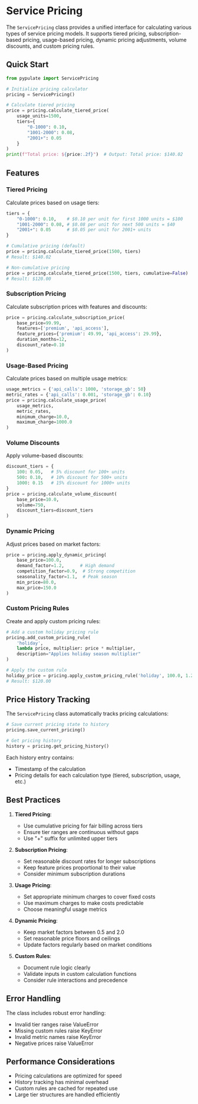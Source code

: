 # Service Pricing

The `ServicePricing` class provides a unified interface for calculating various types of service pricing models. It supports tiered pricing, subscription-based pricing, usage-based pricing, dynamic pricing adjustments, volume discounts, and custom pricing rules.

## Quick Start

```python
from pypulate import ServicePricing

# Initialize pricing calculator
pricing = ServicePricing()

# Calculate tiered pricing
price = pricing.calculate_tiered_price(
    usage_units=1500,
    tiers={
        "0-1000": 0.10,
        "1001-2000": 0.08,
        "2001+": 0.05
    }
)
print(f"Total price: ${price:.2f}")  # Output: Total price: $140.02
```

## Features

### Tiered Pricing

Calculate prices based on usage tiers:

```python
tiers = {
    "0-1000": 0.10,    # $0.10 per unit for first 1000 units = $100
    "1001-2000": 0.08, # $0.08 per unit for next 500 units = $40
    "2001+": 0.05      # $0.05 per unit for 2001+ units
}

# Cumulative pricing (default)
price = pricing.calculate_tiered_price(1500, tiers)
# Result: $140.02

# Non-cumulative pricing
price = pricing.calculate_tiered_price(1500, tiers, cumulative=False)
# Result: $120.00
```

### Subscription Pricing

Calculate subscription prices with features and discounts:

```python
price = pricing.calculate_subscription_price(
    base_price=99.99,
    features=['premium', 'api_access'],
    feature_prices={'premium': 49.99, 'api_access': 29.99},
    duration_months=12,
    discount_rate=0.10
)
```

### Usage-Based Pricing

Calculate prices based on multiple usage metrics:

```python
usage_metrics = {'api_calls': 1000, 'storage_gb': 50}
metric_rates = {'api_calls': 0.001, 'storage_gb': 0.10}
price = pricing.calculate_usage_price(
    usage_metrics,
    metric_rates,
    minimum_charge=10.0,
    maximum_charge=1000.0
)
```

### Volume Discounts

Apply volume-based discounts:

```python
discount_tiers = {
    100: 0.05,   # 5% discount for 100+ units
    500: 0.10,   # 10% discount for 500+ units
    1000: 0.15   # 15% discount for 1000+ units
}
price = pricing.calculate_volume_discount(
    base_price=10.0,
    volume=750,
    discount_tiers=discount_tiers
)
```

### Dynamic Pricing

Adjust prices based on market factors:

```python
price = pricing.apply_dynamic_pricing(
    base_price=100.0,
    demand_factor=1.2,      # High demand
    competition_factor=0.9,  # Strong competition
    seasonality_factor=1.1,  # Peak season
    min_price=80.0,
    max_price=150.0
)
```

### Custom Pricing Rules

Create and apply custom pricing rules:

```python
# Add a custom holiday pricing rule
pricing.add_custom_pricing_rule(
    'holiday',
    lambda price, multiplier: price * multiplier,
    description="Applies holiday season multiplier"
)

# Apply the custom rule
holiday_price = pricing.apply_custom_pricing_rule('holiday', 100.0, 1.2)
# Result: $120.00
```

## Price History Tracking

The `ServicePricing` class automatically tracks pricing calculations:

```python
# Save current pricing state to history
pricing.save_current_pricing()

# Get pricing history
history = pricing.get_pricing_history()
```

Each history entry contains:
- Timestamp of the calculation
- Pricing details for each calculation type (tiered, subscription, usage, etc.)

## Best Practices

1. **Tiered Pricing**:
   - Use cumulative pricing for fair billing across tiers
   - Ensure tier ranges are continuous without gaps
   - Use "+" suffix for unlimited upper tiers

2. **Subscription Pricing**:
   - Set reasonable discount rates for longer subscriptions
   - Keep feature prices proportional to their value
   - Consider minimum subscription durations

3. **Usage Pricing**:
   - Set appropriate minimum charges to cover fixed costs
   - Use maximum charges to make costs predictable
   - Choose meaningful usage metrics

4. **Dynamic Pricing**:
   - Keep market factors between 0.5 and 2.0
   - Set reasonable price floors and ceilings
   - Update factors regularly based on market conditions

5. **Custom Rules**:
   - Document rule logic clearly
   - Validate inputs in custom calculation functions
   - Consider rule interactions and precedence

## Error Handling

The class includes robust error handling:

- Invalid tier ranges raise ValueError
- Missing custom rules raise KeyError
- Invalid metric names raise KeyError
- Negative prices raise ValueError

## Performance Considerations

- Pricing calculations are optimized for speed
- History tracking has minimal overhead
- Custom rules are cached for repeated use
- Large tier structures are handled efficiently 